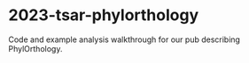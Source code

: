 # 2023-tsar-phylorthology
Code and example analysis walkthrough for our pub describing PhylOrthology.
